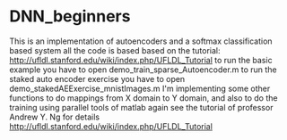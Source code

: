 # DNN_beginners
This is an implementation of autoencoders and a softmax classification based system 
all the code is based based on the tutorial: http://ufldl.stanford.edu/wiki/index.php/UFLDL_Tutorial
to run the basic example you have to open demo_train_sparse_Autoencoder.m
to run the staked auto encoder exercise you have to open demo_stakedAEExercise_mnistImages.m
I'm implementing some other functions to do mappings from X domain to Y domain, and also to do the
training using parallel tools of matlab
again see the tutorial of professor  Andrew Y. Ng for details
http://ufldl.stanford.edu/wiki/index.php/UFLDL_Tutorial
